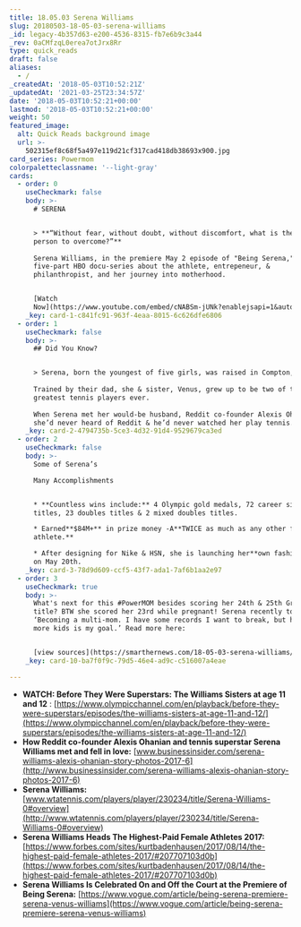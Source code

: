 ```yaml
---
title: 18.05.03 Serena Williams
slug: 20180503-18-05-03-serena-williams
_id: legacy-4b357d63-e200-4536-8315-fb7e6b9c3a44
_rev: 0aCMfzqL0erea7otJrx8Rr
type: quick_reads
draft: false
aliases:
  - /
_createdAt: '2018-05-03T10:52:21Z'
_updatedAt: '2021-03-25T23:34:57Z'
date: '2018-05-03T10:52:21+00:00'
lastmod: '2018-05-03T10:52:21+00:00'
weight: 50
featured_image:
  alt: Quick Reads background image
  url: >-
    502315ef8c68f5a497e119d21cf317cad418db38693x900.jpg
card_series: Powermom
colorpaletteclassname: '--light-gray'
cards:
  - order: 0
    useCheckmark: false
    body: >-
      # SERENA


      > **“Without fear, without doubt, without discomfort, what is there for a
      person to overcome?”**  
        
      Serena Williams, in the premiere May 2 episode of "Being Serena," a
      five-part HBO docu-series about the athlete, entrepeneur, &
      philanthropist, and her journey into motherhood.


      [Watch
      Now](https://www.youtube.com/embed/cNABSm-jUNk?enablejsapi=1&autoplay=1&rel=0)
    _key: card-1-c841fc91-963f-4eaa-8015-6c626dfe6806
  - order: 1
    useCheckmark: false
    body: >-
      ## Did You Know?


      > Serena, born the youngest of five girls, was raised in Compton, CA.  
        
      Trained by their dad, she & sister, Venus, grew up to be two of the
      greatest tennis players ever.  
        
      When Serena met her would-be husband, Reddit co-founder Alexis Ohanian,
      she’d never heard of Reddit & he’d never watched her play tennis.
    _key: card-2-4794735b-5ce3-4d32-91d4-9529679ca3ed
  - order: 2
    useCheckmark: false
    body: >-
      Some of Serena’s  

      Many Accomplishments


      * **Countless wins include:** 4 Olympic gold medals, 72 career singles
      titles, 23 doubles titles & 2 mixed doubles titles.

      * Earned**$84M+** in prize money -A**TWICE as much as any other female
      athlete.**

      * After designing for Nike & HSN, she is launching her**own fashion line**
      on May 20th.
    _key: card-3-78d9d609-ccf5-43f7-ada1-7af6b1aa2e97
  - order: 3
    useCheckmark: true
    body: >-
      What's next for this #PowerMOM besides scoring her 24th & 25th Grand Slam
      title? BTW she scored her 23rd while pregnant! Serena recently told VOGUE:
      ‘Becoming a multi-mom. I have some records I want to break, but having
      more kids is my goal.’ Read more here:


      [view sources](https://smarthernews.com/18-05-03-serena-williams/)
    _key: card-10-ba7f0f9c-79d5-46e4-ad9c-c516007a4eae

---
```

* **WATCH: Before They Were Superstars: The Williams Sisters at age 11 and 12** : [https://www.olympicchannel.com/en/playback/before-they-were-superstars/episodes/the-williams-sisters-at-age-11-and-12/](https://www.olympicchannel.com/en/playback/before-they-were-superstars/episodes/the-williams-sisters-at-age-11-and-12/)
* **How Reddit co-founder Alexis Ohanian and tennis superstar Serena Williams met and fell in love:** [www.businessinsider.com/serena-williams-alexis-ohanian-story-photos-2017-6](http://www.businessinsider.com/serena-williams-alexis-ohanian-story-photos-2017-6)
* **Serena Williams:** [www.wtatennis.com/players/player/230234/title/Serena-Williams-0#overview](http://www.wtatennis.com/players/player/230234/title/Serena-Williams-0#overview)
* **Serena Williams Heads The Highest-Paid Female Athletes 2017:** [https://www.forbes.com/sites/kurtbadenhausen/2017/08/14/the-highest-paid-female-athletes-2017/#207707103d0b](https://www.forbes.com/sites/kurtbadenhausen/2017/08/14/the-highest-paid-female-athletes-2017/#207707103d0b)
* **Serena Williams Is Celebrated On and Off the Court at the Premiere of Being Serena:** [https://www.vogue.com/article/being-serena-premiere-serena-venus-williams](https://www.vogue.com/article/being-serena-premiere-serena-venus-williams)